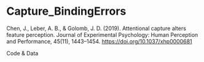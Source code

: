 # Capture_BindingErrors

Chen, J., Leber, A. B., & Golomb, J. D. (2019). Attentional capture alters feature perception. Journal of Experimental Psychology: Human Perception and Performance, 45(11), 1443–1454. https://doi.org/10.1037/xhp0000681

Code & Data
